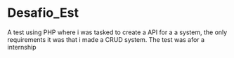 # Desafio_Est

A test using PHP where i was tasked to create a API for a a system, the only requirements it was that i made a CRUD system. The test was afor a internship
